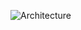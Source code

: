 ![Architecture](https://github.com/Sharadvanth/FullStack-WebApp-DevOps/blob/main/Documents/Architecture.png)


